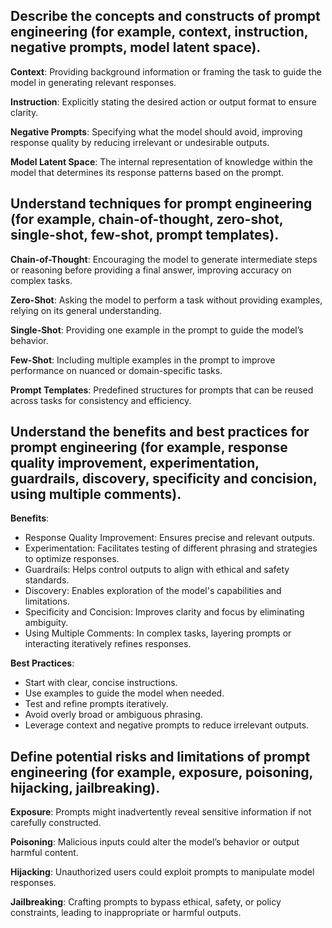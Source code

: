 ## Describe the concepts and constructs of prompt engineering (for example, context, instruction, negative prompts, model latent space).
**Context**: Providing background information or framing the task to guide the model in generating relevant responses.

**Instruction**: Explicitly stating the desired action or output format to ensure clarity.

**Negative Prompts**: Specifying what the model should avoid, improving response quality by reducing irrelevant or undesirable outputs.

**Model Latent Space**: The internal representation of knowledge within the model that determines its response patterns based on the prompt.

## Understand techniques for prompt engineering (for example, chain-of-thought, zero-shot, single-shot, few-shot, prompt templates).
**Chain-of-Thought**: Encouraging the model to generate intermediate steps or reasoning before providing a final answer, improving accuracy on complex tasks.

**Zero-Shot**: Asking the model to perform a task without providing examples, relying on its general understanding.

**Single-Shot**: Providing one example in the prompt to guide the model’s behavior.

**Few-Shot**: Including multiple examples in the prompt to improve performance on nuanced or domain-specific tasks.

**Prompt Templates**: Predefined structures for prompts that can be reused across tasks for consistency and efficiency.

## Understand the benefits and best practices for prompt engineering (for example, response quality improvement, experimentation, guardrails, discovery, specificity and concision, using multiple comments).
**Benefits**:
- Response Quality Improvement: Ensures precise and relevant outputs.
- Experimentation: Facilitates testing of different phrasing and strategies to optimize responses.
- Guardrails: Helps control outputs to align with ethical and safety standards.
- Discovery: Enables exploration of the model's capabilities and limitations.
- Specificity and Concision: Improves clarity and focus by eliminating ambiguity.
- Using Multiple Comments: In complex tasks, layering prompts or interacting iteratively refines responses.

**Best Practices**:
- Start with clear, concise instructions.
- Use examples to guide the model when needed.
- Test and refine prompts iteratively.
- Avoid overly broad or ambiguous phrasing.
- Leverage context and negative prompts to reduce irrelevant outputs.

## Define potential risks and limitations of prompt engineering (for example, exposure, poisoning, hijacking, jailbreaking).
**Exposure**: Prompts might inadvertently reveal sensitive information if not carefully constructed.

**Poisoning**: Malicious inputs could alter the model’s behavior or output harmful content.

**Hijacking**: Unauthorized users could exploit prompts to manipulate model responses.

**Jailbreaking**: Crafting prompts to bypass ethical, safety, or policy constraints, leading to inappropriate or harmful outputs.
